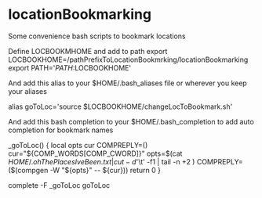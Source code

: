locationBookmarking
===================

Some convenience bash scripts to bookmark locations 


Define LOCBOOKMHOME and add to path
export LOCBOOKHOME=/pathPrefixToLocationBookmrking/locationBookmarking
export PATH='$PATH:$LOCBOOKHOME'

And add this alias to your $HOME/.bash_aliases file or wherever you keep your aliases 

alias goToLoc='source $LOCBOOKHOME/changeLocToBookmark.sh'

And add this bash completion to your $HOME/.bash_completion to add auto completion for bookmark names

_goToLoc()
{
    local opts cur
    COMPREPLY=()
    cur="${COMP_WORDS[COMP_CWORD]}"
    opts=$(cat $HOME/.ohThePlacesIveBeen.txt | cut -d$'\t' -f1 | tail -n +2 )
    COMPREPLY=($(compgen -W "${opts}" -- ${cur}))
    return 0
}

complete -F _goToLoc goToLoc
